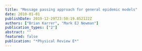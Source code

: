 ```yaml
---
title: "Message passing approach for general epidemic models"
date: 2010-01-01
publishDate: 2019-12-29T23:50:19.852122Z
authors: ["Brian Karrer", "Mark EJ Newman"]
publication_types: ["2"]
abstract: ""
featured: false
publication: "*Physical Review E*"
---
```


